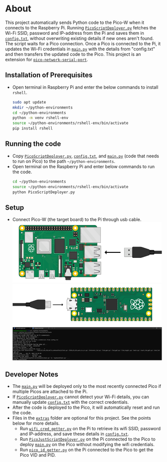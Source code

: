 # About
This project automatically sends Python code to the Pico-W when it connects to the Raspberry Pi. Running  [`PicoScriptDeployer.py`](./PicoScriptDeployer.py) fetches the Wi-Fi SSID, password and IP-address from the Pi and saves them in [`config.txt`](./config.txt), without overwriting existing details if new ones aren't found. The script waits for a Pico connection. Once a Pico is connected to the Pi, it updates the Wi-Fi credentials in [`main.py`](./main.py) with the details from "config.txt" and then transfers the updated code to the Pico. This project is an extension for [`pico-network-serial-port`](https://github.com/RajkumarGara/pico-network-serial-port).

## Installation of Prerequisites
* Open terminal in Raspberry Pi and enter the below commands to install `rshell`.
    ``` bash
    sudo apt update
    mkdir ~/python-environments
    cd ~/python-environments
    python -m venv rshell-env
    source ~/python-environments/rshell-env/bin/activate
    pip install rshell
    ```

## Running the code
* Copy [`PicoScriptDeployer.py`](./PicoScriptDeployer.py), [`config.txt`](./config.txt), and [`main.py`](./main.py) (code that needs to run on Pico) to the path `~/python-environments`.
* Open terminal on the Raspberry Pi and enter below commands to run the code.
    ``` bash
    cd ~/python-environments
    source ~/python-environments/rshell-env/bin/activate
    python PicoScriptDeployer.py
    ```

## Setup
* Connect Pico-W (the target board) to the Pi through usb cable.
    ![pi](img/pi.png)
    ![pico](img/pico.png)
    ![terminal](img/terminal.png)

## Developer Notes
* The [`main.py`](./main.py) will be deployed only to the most recently connected Pico if multiple Picos are attached to the Pi.
* If [`PicoScriptDeployer.py`](./PicoScriptDeployer.py) cannot detect your Wi-Fi details, you can manually update [`config.txt`](./config.txt) with the correct credentials.
* After the code is deployed to the Pico, it will automatically reset and run the code.
* Files in the [`extras`](./extras) folder are optional for this project. See the points below for more details.
    * Run [`wifi_cred_getter.py`](./extras/wifi_cred_getter.py) on the Pi to retrieve its wifi SSID, password and IP-address, and save these details in [`config.txt`](./config.txt). 
    * Run [`PicoJustScriptDeployer.py`](./extras/PicoJustScriptDeployer.py) on the Pi connected to the Pico to deploy [`main.py`](./main.py) on the Pico without modifying the wifi credentials. 
    * Run [`pico_id_getter.py`](./extras/pico_id_getter.py) on the Pi connected to the Pico to get the Pico VID and PID.